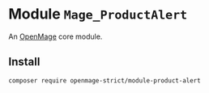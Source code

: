 # Module `Mage_ProductAlert`

An [OpenMage][1] core module.

## Install

``` bash
composer require openmage-strict/module-product-alert
```

[1]: https://github.com/OpenMage/magento-lts
